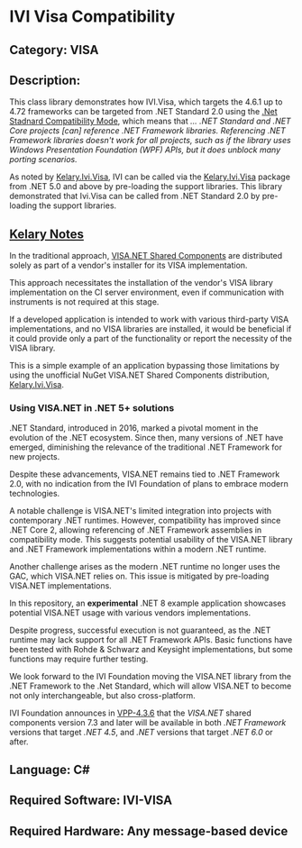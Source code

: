 # IVI Visa Compatibility

## Category: VISA

## Description:
This class library demonstrates how IVI.Visa, which targets the 4.6.1 up to 4.72 frameworks can be targeted from .NET Standard 2.0 using the [.Net Stadnard Compatibility Mode], which means that *... .NET Standard and .NET Core projects [can] reference .NET Framework libraries. Referencing .NET Framework libraries doesn't work for all projects, such as if the library uses Windows Presentation Foundation (WPF) APIs, but it does unblock many porting scenarios.*

As noted by [Kelary.Ivi.Visa], IVI can be called via the [Kelary.Ivi.Visa] package from .NET 5.0 and above by pre-loading the support libraries. This library demonstrated that Ivi.Visa can be called from .NET Standard 2.0 by pre-loading the support libraries.

## [Kelary Notes](https://www.nuget.org/packages/Kelary.Ivi.Visa)

In the traditional approach, [VISA.NET Shared Components] are distributed solely as part of a vendor's installer for its VISA implementation.

This approach necessitates the installation of the vendor's VISA library implementation on the CI server environment, even if communication with instruments is not required at this stage.

If a developed application is intended to work with various third-party VISA implementations, and no VISA libraries are installed, it would be beneficial if it could provide only a part of the functionality or report the necessity of the VISA library.

This is a simple example of an application bypassing those limitations by using the unofficial NuGet VISA.NET Shared Components distribution, [Kelary.Ivi.Visa].

### Using VISA.NET in .NET 5+ solutions #

.NET Standard, introduced in 2016, marked a pivotal moment in the evolution of the .NET ecosystem.
Since then, many versions of .NET have emerged, diminishing the relevance of the traditional .NET Framework for new projects.

Despite these advancements, VISA.NET remains tied to .NET Framework 2.0, with no indication from the IVI Foundation of plans to embrace modern technologies.

A notable challenge is VISA.NET's limited integration into projects with contemporary .NET runtimes. However, compatibility has improved since .NET Core 2, allowing referencing of .NET Framework assemblies in compatibility mode. This suggests potential usability of the VISA.NET library and .NET Framework implementations within a modern .NET runtime.

Another challenge arises as the modern .NET runtime no longer uses the GAC, which VISA.NET relies on. This issue is mitigated by pre-loading VISA.NET implementations.

In this repository, an **experimental** .NET 8 example application showcases potential VISA.NET usage with various vendors implementations.

Despite progress, successful execution is not guaranteed, as the .NET runtime may lack support for all .NET Framework APIs.
Basic functions have been tested with Rohde & Schwarz and Keysight implementations, but some functions may require further testing.

We look forward to the IVI Foundation moving the VISA.NET library from the .NET Framework to the .Net Standard, which will allow VISA.NET to become not only interchangeable, but also cross-platform.

IVI Foundation announces in [VPP-4.3.6] that the *VISA.NET* shared components version 7.3 and later will be available in both *.NET Framework* versions that target *.NET 4.5*, and *.NET* versions that target *.NET 6.0* or after.

## Language: C#  

## Required Software: IVI-VISA  

## Required Hardware: Any message-based device

[IVI Foundation]: https://www.ivifoundation.org
[Keysight I/O Suite]: https://www.keysight.com/en/pd-1985909/io-libraries-suite
[NI VISA]: https://www.ni.com/en-us/support/downloads/drivers/download.ni-visa.html#346210
[Microsoft /.NET Framework]: https://dotnet.microsoft.com/download

[.NET standard]: https://learn.microsoft.com/en-us/dotnet/standard/net-standard?tabs=net-standard-1-0
[Kelary.Ivi.Visa]: https://www.nuget.org/packages/Kelary.Ivi.Visa
[cc.isr.Visa]: https://www.bitbucket.org/davidhary/dn.visa
[VISA.NET Shared Components]: https://www.ivifoundation.org/Shared-Components/default.html#visa-and-visanet-shared-components
[VPP-4.3.6]: https://www.ivifoundation.org/downloads/VISA/vpp436_2024-02-08.pdf
[.Net Stadnard Compatibility Mode]: https://learn.microsoft.com/en-us/dotnet/core/porting/third-party-deps#net-framework-compatibility-mode

